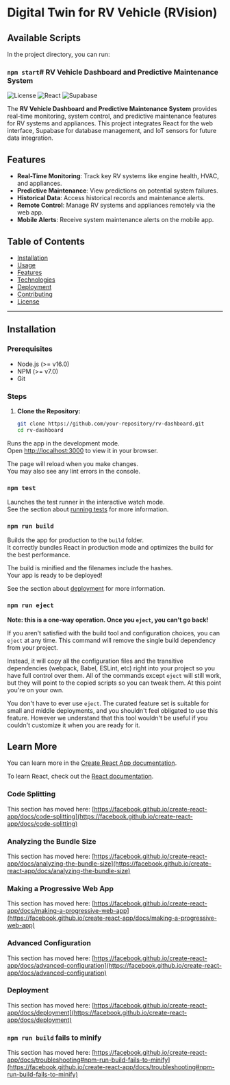 # Digital Twin for RV Vehicle (RVision)


## Available Scripts

In the project directory, you can run:

### `npm start`# RV Vehicle Dashboard and Predictive Maintenance System

![License](https://img.shields.io/badge/license-MIT-blue.svg)
![React](https://img.shields.io/badge/React-v18.2.0-blue)
![Supabase](https://img.shields.io/badge/Supabase-v1.2.0-green)

The **RV Vehicle Dashboard and Predictive Maintenance System** provides real-time monitoring, system control, and predictive maintenance features for RV systems and appliances. This project integrates React for the web interface, Supabase for database management, and IoT sensors for future data integration.

## Features

- **Real-Time Monitoring**: Track key RV systems like engine health, HVAC, and appliances.
- **Predictive Maintenance**: View predictions on potential system failures.
- **Historical Data**: Access historical records and maintenance alerts.
- **Remote Control**: Manage RV systems and appliances remotely via the web app.
- **Mobile Alerts**: Receive system maintenance alerts on the mobile app.

## Table of Contents

- [Installation](#installation)
- [Usage](#usage)
- [Features](#features)
- [Technologies](#technologies)
- [Deployment](#deployment)
- [Contributing](#contributing)
- [License](#license)

---

## Installation

### Prerequisites

- Node.js (>= v16.0)
- NPM (>= v7.0)
- Git

### Steps

1. **Clone the Repository:**
   ```bash
   git clone https://github.com/your-repository/rv-dashboard.git
   cd rv-dashboard


Runs the app in the development mode.\
Open [http://localhost:3000](http://localhost:3000) to view it in your browser.

The page will reload when you make changes.\
You may also see any lint errors in the console.

### `npm test`

Launches the test runner in the interactive watch mode.\
See the section about [running tests](https://facebook.github.io/create-react-app/docs/running-tests) for more information.

### `npm run build`

Builds the app for production to the `build` folder.\
It correctly bundles React in production mode and optimizes the build for the best performance.

The build is minified and the filenames include the hashes.\
Your app is ready to be deployed!

See the section about [deployment](https://facebook.github.io/create-react-app/docs/deployment) for more information.

### `npm run eject`

**Note: this is a one-way operation. Once you `eject`, you can't go back!**

If you aren't satisfied with the build tool and configuration choices, you can `eject` at any time. This command will remove the single build dependency from your project.

Instead, it will copy all the configuration files and the transitive dependencies (webpack, Babel, ESLint, etc) right into your project so you have full control over them. All of the commands except `eject` will still work, but they will point to the copied scripts so you can tweak them. At this point you're on your own.

You don't have to ever use `eject`. The curated feature set is suitable for small and middle deployments, and you shouldn't feel obligated to use this feature. However we understand that this tool wouldn't be useful if you couldn't customize it when you are ready for it.

## Learn More

You can learn more in the [Create React App documentation](https://facebook.github.io/create-react-app/docs/getting-started).

To learn React, check out the [React documentation](https://reactjs.org/).

### Code Splitting

This section has moved here: [https://facebook.github.io/create-react-app/docs/code-splitting](https://facebook.github.io/create-react-app/docs/code-splitting)

### Analyzing the Bundle Size

This section has moved here: [https://facebook.github.io/create-react-app/docs/analyzing-the-bundle-size](https://facebook.github.io/create-react-app/docs/analyzing-the-bundle-size)

### Making a Progressive Web App

This section has moved here: [https://facebook.github.io/create-react-app/docs/making-a-progressive-web-app](https://facebook.github.io/create-react-app/docs/making-a-progressive-web-app)

### Advanced Configuration

This section has moved here: [https://facebook.github.io/create-react-app/docs/advanced-configuration](https://facebook.github.io/create-react-app/docs/advanced-configuration)

### Deployment

This section has moved here: [https://facebook.github.io/create-react-app/docs/deployment](https://facebook.github.io/create-react-app/docs/deployment)

### `npm run build` fails to minify

This section has moved here: [https://facebook.github.io/create-react-app/docs/troubleshooting#npm-run-build-fails-to-minify](https://facebook.github.io/create-react-app/docs/troubleshooting#npm-run-build-fails-to-minify)
